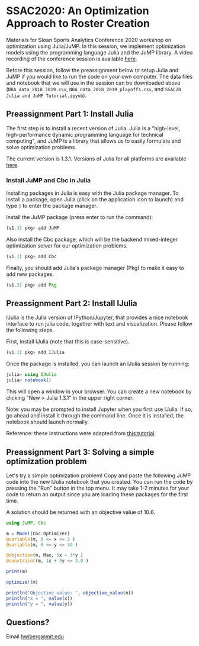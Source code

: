# SSAC2020: An Optimization Approach to Roster Creation
Materials for Sloan Sports Analytics Conference 2020 workshop on optimization using Julia/JuMP. In this session, we implement optimization models using the programming language Julia and the JuMP library. A video recording of the conference session is available [here](https://www.youtube.com/watch?v=_eBk1bSjDs8).

Before this session, follow the preassignment below to setup Julia and JuMP if you would like to run the code on your own computer. The data files and notebook that we will use in the session can be downloaded above (`NBA_data_2018_2019.csv`, `NBA_data_2018_2019_playoffs.csv`, and `SSAC20 Julia and JuMP Tutorial.ipynb`).

## Preassignment Part 1: Install Julia

The first step is to install a recent version of Julia. Julia is a "high-level, high-performance dynamic programming language for technical computing", and JuMP is a library that allows us to easily formulate and solve optimization problems.

The current version is 1.3.1\. Versions of Julia for all platforms are available [here](https://julialang.org/downloads/).

### Install JuMP and Cbc in Julia

Installing packages in Julia is easy with the Julia package manager. To install a package, open Julia (click on the application icon to launch) and type `]` to enter the package manager.

Install the JuMP package (press enter to run the command):

```jl
(v1.3) pkg> add JuMP
```

Also install the Cbc package, which will be the backend mixed-integer optimization solver for our optimization problems.
```jl
(v1.3) pkg> add Cbc
```

Finally, you should add Julia's package manager (Pkg) to make it easy to add new packages. 
```jl
(v1.3) pkg> add Pkg
```

## Preassignment Part 2: Install IJulia

IJulia is the Julia version of IPython/Jupyter, that provides a nice notebook interface to run julia code, together with text and visualization. Please follow the following steps.

First, install IJulia (note that this is case-sensitive).
```jl
(v1.3) pkg> add IJulia
```

Once the package is installed, you can launch an IJulia session by running:
```jl
julia> using IJulia
julia> notebook()
```
This will open a window in your browser. You can create a new notebook by clicking "New > Julia 1.3.1" in the upper right corner. 

Note: you may be prompted to install Jupyter when you first use IJulia. If so, go ahead and install it through the command line. Once it is installed, the notebook should launch normally. 

Reference: these instructions were adapted from [this tutorial](https://github.com/mitmath/julia-mit#installing-julia-and-ijulia).

## Preassignment Part 3: Solving a simple optimization problem

Let's try a simple optimization problem! Copy and paste the following JuMP code into the new IJulia notebook that you created. You can run the code by pressing the "Run" button in the top menu. It may take 1-2 minutes for your code to return an output since you are loading these packages for the first time. 

A solution should be returned with an objective value of 10.6.

```jl
using JuMP, Cbc

m = Model(Cbc.Optimizer) 
@variable(m, 0 <= x <= 2 )
@variable(m, 0 <= y <= 30 )

@objective(m, Max, 5x + 3*y )
@constraint(m, 1x + 5y <= 3.0 )

print(m)

optimize!(m)

println("Objective value: ", objective_value(m))
println("x = ", value(x))
println("y = ", value(y))
```

## Questions?

Email hwiberg@mit.edu

